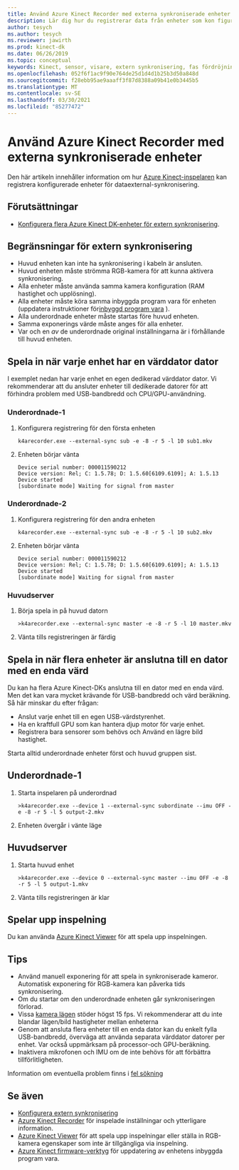 ```yaml
---
title: Använd Azure Kinect Recorder med externa synkroniserade enheter
description: Lär dig hur du registrerar data från enheter som kon figurer ATS för extern synkronisering med hjälp av Azure Kinect-inspelaren.
author: tesych
ms.author: tesych
ms.reviewer: jawirth
ms.prod: kinect-dk
ms.date: 06/26/2019
ms.topic: conceptual
keywords: Kinect, sensor, visare, extern synkronisering, fas fördröjning, djup, RGB, kamera, ljud kabel, inspelning
ms.openlocfilehash: 052f6f1ac9f90e764de25d1d4d1b25b3d50a848d
ms.sourcegitcommit: f28ebb95ae9aaaff3f87d8388a09b41e0b3445b5
ms.translationtype: MT
ms.contentlocale: sv-SE
ms.lasthandoff: 03/30/2021
ms.locfileid: "85277472"
---
```

# <a name="use-azure-kinect-recorder-with-external-synchronized-devices"></a>Använd Azure Kinect Recorder med externa synkroniserade enheter

Den här artikeln innehåller information om hur [Azure Kinect-inspelaren](azure-kinect-recorder.md) kan registrera konfigurerade enheter för dataexternal-synkronisering.

## <a name="prerequisites"></a>Förutsättningar

- [Konfigurera flera Azure Kinect DK-enheter för extern synkronisering](https://support.microsoft.com/help/4494429).

## <a name="external-synchronization-constraints"></a>Begränsningar för extern synkronisering

- Huvud enheten kan inte ha synkronisering i kabeln är ansluten.
- Huvud enheten måste strömma RGB-kamera för att kunna aktivera synkronisering.
- Alla enheter måste använda samma kamera konfiguration (RAM hastighet och upplösning).
- Alla enheter måste köra samma inbyggda program vara för enheten (uppdatera instruktioner för[inbyggd program vara](update-device-firmware.md) ).
- Alla underordnade enheter måste startas före huvud enheten.
- Samma exponerings värde måste anges för alla enheter.
- Var och en *av* de underordnade original inställningarna är i förhållande till huvud enheten.

## <a name="record-when-each-unit-has-a-host-pc"></a>Spela in när varje enhet har en värddator dator

I exemplet nedan har varje enhet en egen dedikerad värddator dator.
Vi rekommenderar att du ansluter enheter till dedikerade datorer för att förhindra problem med USB-bandbredd och CPU/GPU-användning.

### <a name="subordinate-1"></a>Underordnade-1

1. Konfigurera registrering för den första enheten

      `k4arecorder.exe --external-sync sub -e -8 -r 5 -l 10 sub1.mkv`

2. Enheten börjar vänta

    ```console
    Device serial number: 000011590212
    Device version: Rel; C: 1.5.78; D: 1.5.60[6109.6109]; A: 1.5.13
    Device started
    [subordinate mode] Waiting for signal from master
    ```

### <a name="subordinate-2"></a>Underordnade-2

1. Konfigurera registrering för den andra enheten

    `k4arecorder.exe --external-sync sub -e -8 -r 5 -l 10 sub2.mkv`

2. Enheten börjar vänta

    ```console
    Device serial number: 000011590212
    Device version: Rel; C: 1.5.78; D: 1.5.60[6109.6109]; A: 1.5.13
    Device started
    [subordinate mode] Waiting for signal from master
    ```

### <a name="master"></a>Huvudserver

1. Börja spela in på huvud datorn

    `>k4arecorder.exe --external-sync master -e -8 -r 5 -l 10 master.mkv`

2. Vänta tills registreringen är färdig

## <a name="recording-when-multiple-units-connected-to-single-host-pc"></a>Spela in när flera enheter är anslutna till en dator med en enda värd

Du kan ha flera Azure Kinect-DKs anslutna till en dator med en enda värd. Men det kan vara mycket krävande för USB-bandbredd och värd beräkning. Så här minskar du efter frågan:

- Anslut varje enhet till en egen USB-värdstyrenhet.
- Ha en kraftfull GPU som kan hantera djup motor för varje enhet.
- Registrera bara sensorer som behövs och Använd en lägre bild hastighet.

Starta alltid underordnade enheter först och huvud gruppen sist.

## <a name="subordinate-1"></a>Underordnade-1

1. Starta inspelaren på underordnad

    `>k4arecorder.exe --device 1 --external-sync subordinate --imu OFF -e -8 -r 5 -l 5 output-2.mkv`

2. Enheten övergår i vänte läge

## <a name="master"></a>Huvudserver

1. Starta huvud enhet

    `>k4arecorder.exe --device 0 --external-sync master --imu OFF -e -8 -r 5 -l 5 output-1.mkv`

2. Vänta tills registreringen är klar

## <a name="playing-recording"></a>Spelar upp inspelning

Du kan använda [Azure Kinect Viewer](azure-kinect-viewer.md) för att spela upp inspelningen.



## <a name="tips"></a>Tips

- Använd manuell exponering för att spela in synkroniserade kameror. Automatisk exponering för RGB-kamera kan påverka tids synkronisering.
- Om du startar om den underordnade enheten går synkroniseringen förlorad.
- Vissa [kamera lägen](hardware-specification.md#depth-camera-supported-operating-modes) stöder högst 15 fps. Vi rekommenderar att du inte blandar lägen/bild hastigheter mellan enheterna
- Genom att ansluta flera enheter till en enda dator kan du enkelt fylla USB-bandbredd, överväga att använda separata värddator datorer per enhet. Var också uppmärksam på processor-och GPU-beräkning.
- Inaktivera mikrofonen och IMU om de inte behövs för att förbättra tillförlitligheten.

Information om eventuella problem finns i [fel sökning](troubleshooting.md)

## <a name="see-also"></a>Se även

- [Konfigurera extern synkronisering](https://support.microsoft.com/help/4494429/sync-multiple-devices)
- [Azure Kinect Recorder](azure-kinect-recorder.md) för inspelade inställningar och ytterligare information.
- [Azure Kinect Viewer](azure-kinect-viewer.md) för att spela upp inspelningar eller ställa in RGB-kamera egenskaper som inte är tillgängliga via inspelning.
- [Azure Kinect firmware-verktyg](azure-kinect-firmware-tool.md) för uppdatering av enhetens inbyggda program vara.
